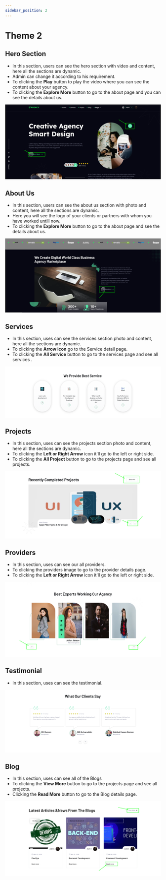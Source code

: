 ```yaml
---
sidebar_position: 2
---
```


# Theme 2

## Hero Section
- In this section, users can see the hero section with video and content, here all the sections are dynamic.
- Admin can change it according to his requirement.
- To clicking the **Play** button to play the video where you can see the content about your agency.
- To clicking the **Explore More** button to go to the about page and you can see the details about us.

![Home](./img/theme2_1.png)

## About Us
- In this section, users can see the about us section with photo and content, here all the sections are dynamic.
- Here you will see the logo of your clients or partners with whom you have worked untill now.
- To clicking the **Explore More** button to go to the about page and see the details about us.

![About Us](./img/theme2_2.png)


## Services

- In this section, uses can see the services section photo and content, here all the sections are dynamic.
- To clicking the **Arrow icon** go to the Service detail page.
- To clicking the **All Service** button to go to the services page and see all services .

![Services](./img/theme2_3.png)

## Projects

- In this section, uses can see the projects section photo and content, here all the sections are dynamic.
- To clicking the **Left or Right Arrow** icon it'll go to the left or right side.
- To clicking the **All Project** button to go to the projects page and see all projects.

![Projects](./img/img_4.png)


## Providers

- In this section, uses can see our all providers.
- To clicking the providers image to go to the provider details page.
- To clicking the **Left or Right Arrow** icon it'll go to the left or right side.


![Providers](./img/img_5.png)

## Testimonial

- In this section, uses can see the testimonial.

![Testimonial](./img/img_7.png)


## Blog
- In this section, uses can see all of the Blogs
- To clicking the **View More** button to go to the projects page and see all projects.
- Clicking the **Read More** button to go to the Blog details page.

![Blog](./img/img_8.png)
